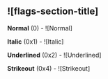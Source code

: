 ## ![flags-section-title]

**Normal** (0) - ![Normal]

**Italic** (0x1) - ![Italic]

**Underlined** (0x2) - ![Underlined]

**Strikeout** (0x4) - ![Strikeout]

